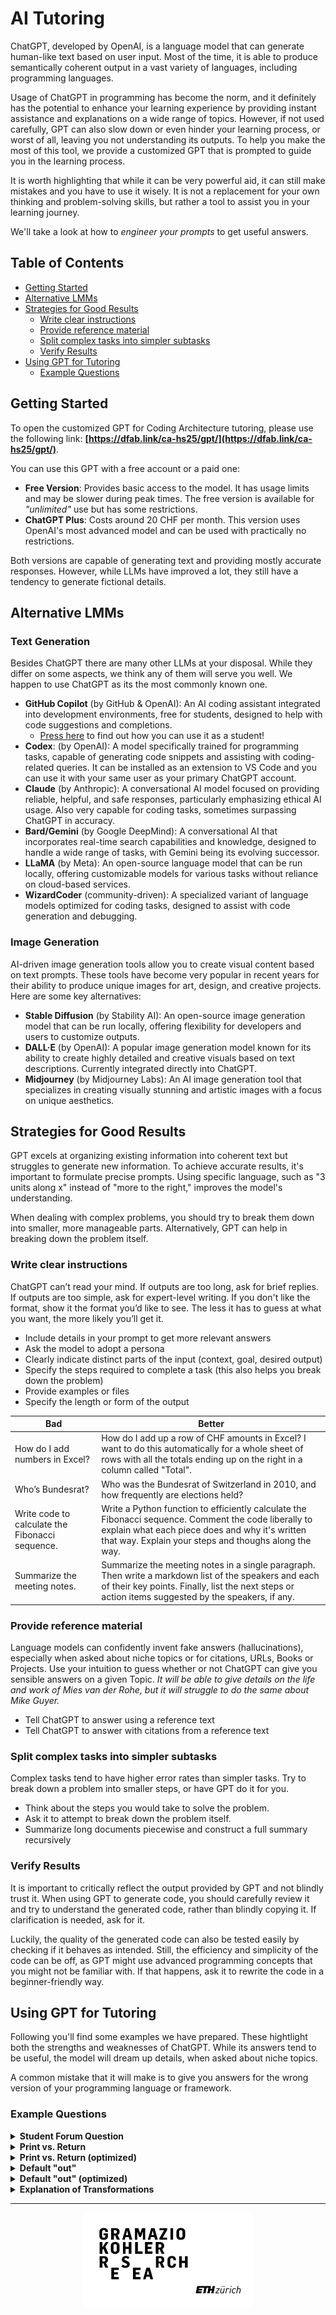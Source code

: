 # AI Tutoring

ChatGPT, developed by OpenAI, is a language model that can generate human-like text based on user input. Most of the time, it is able to produce semantically coherent output in a vast variety of languages, including programming languages.

Usage of ChatGPT in programming has become the norm, and it definitely has the potential to enhance your learning experience by providing instant assistance and explanations on a wide range of topics. However, if not used carefully, GPT can also slow down or even hinder your learning process, or worst of all, leaving you not understanding its outputs. To help you make the most of this tool, we provide a customized GPT that is prompted to guide you in the learning process.

It is worth highlighting that while it can be very powerful aid, it can still make mistakes and you have to use it wisely. It is not a replacement for your own thinking and problem-solving skills, but rather a tool to assist you in your learning journey.

We'll take a look at how to *engineer your prompts* to get useful answers.

## Table of Contents

* [Getting Started ](#getting-started)
* [Alternative LMMs](#alternative-lmms)
* [Strategies for Good Results](#strategies-for-good-results)
  + [Write clear instructions](#write-clear-instructions)
  + [Provide reference material](#provide-reference-material)
  + [Split complex tasks into simpler subtasks](#split-complex-tasks-into-simpler-subtasks)
  + [Verify Results](#verify-results)
* [Using GPT for Tutoring](#using-gpt-for-tutoring)
  + [Example Questions](#example-questions)

## Getting Started 

To open the customized GPT for Coding Architecture tutoring, please use the following link: **[https://dfab.link/ca-hs25/gpt/](https://dfab.link/ca-hs25/gpt/)**.

You can use this GPT with a free account or a paid one:

- **Free Version**: Provides basic access to the model. It has usage limits and may be slower during peak times. The free version is available for *"unlimited"* use but has some restrictions.
- **ChatGPT Plus**: Costs around 20 CHF per month. This version uses OpenAI's most advanced model and can be used with practically no restrictions.

Both versions are capable of generating text and providing mostly accurate responses. However, while LLMs have improved a lot, they still have a tendency to generate fictional details.

## Alternative LMMs

### Text Generation

Besides ChatGPT there are many other LLMs at your disposal. While they differ on some aspects, we think any of them will serve you well. We happen to use ChatGPT as its the most commonly known one. 

* **GitHub Copilot** (by GitHub & OpenAI): An AI coding assistant integrated into development environments, free for students, designed to help with code suggestions and completions.
  * [Press here](/getting-started/github-copilot/README.md) to find out how you can use it as a student!
* **Codex**: (by OpenAI): A model specifically trained for programming tasks, capable of generating code snippets and assisting with coding-related queries. It can be installed as an extension to VS Code and you can use it with your same user as your primary ChatGPT account.
* **Claude** (by Anthropic): A conversational AI model focused on providing reliable, helpful, and safe responses, particularly emphasizing ethical AI usage. Also very capable for coding tasks, sometimes surpassing ChatGPT in accuracy.
* **Bard/Gemini** (by Google DeepMind): A conversational AI that incorporates real-time search capabilities and knowledge, designed to handle a wide range of tasks, with Gemini being its evolving successor.
* **LLaMA** (by Meta): An open-source language model that can be run locally, offering customizable models for various tasks without reliance on cloud-based services.
* **WizardCoder** (community-driven): A specialized variant of language models optimized for coding tasks, designed to assist with code generation and debugging.

### Image Generation

AI-driven image generation tools allow you to create visual content based on text prompts. These tools have become very popular in recent years for their ability to produce unique images for art, design, and creative projects. Here are some key alternatives:

- **Stable Diffusion** (by Stability AI): An open-source image generation model that can be run locally, offering flexibility for developers and users to customize outputs.
- **DALL·E** (by OpenAI): A popular image generation model known for its ability to create highly detailed and creative visuals based on text descriptions. Currently integrated directly into ChatGPT.
- **Midjourney** (by Midjourney Labs): An AI image generation tool that specializes in creating visually stunning and artistic images with a focus on unique aesthetics.

## Strategies for Good Results

GPT excels at organizing existing information into coherent text but struggles to generate new information. To achieve accurate results, it's important to formulate precise prompts. Using specific language, such as "3 units along x" instead of "more to the right," improves the model's understanding.

When dealing with complex problems, you should try to break them down into smaller, more manageable parts. Alternatively, GPT can help in breaking down the problem itself.

### Write clear instructions

ChatGPT can’t read your mind. If outputs are too long, ask for brief replies. If outputs are too simple, ask for expert-level writing. If you don't like the format, show it the format you’d like to see. The less it has to guess at what you want, the more likely you’ll get it.

* Include details in your prompt to get more relevant answers
* Ask the model to adopt a persona
* Clearly indicate distinct parts of the input (context, goal, desired output)
* Specify the steps required to complete a task (this also helps you break down the problem)
* Provide examples or files
* Specify the length or form of the output

| Bad                            | Better                  |
|-----                           |--------                 |
| How do I add numbers in Excel? | How do I add up a row of CHF amounts in Excel? I want to do this automatically for a whole sheet of rows with all the totals ending up on the right in a column called "Total".                   |
| Who’s Bundesrat?              | Who was the Bundesrat of Switzerland in 2010, and how frequently are elections held?                             |
| Write code to calculate the Fibonacci sequence. | Write a Python function to efficiently calculate the Fibonacci sequence. Comment the code liberally to explain what each piece does and why it's written that way. Explain your steps and thoughs along the way.      |
| Summarize the meeting notes.  | Summarize the meeting notes in a single paragraph. Then write a markdown list of the speakers and each of their key points. Finally, list the next steps or action items suggested by the speakers, if any. |

### Provide reference material

Language models can confidently invent fake answers (hallucinations), especially when asked about niche topics or for citations, URLs, Books or Projects. Use your intuition to guess whether or not ChatGPT can give you sensible answers on a given Topic. *It will be able to give details on the life and work of Mies van der Rohe, but it will struggle to do the same about Mike Guyer.*

- Tell ChatGPT to answer using a reference text
- Tell ChatGPT to answer with citations from a reference text

### Split complex tasks into simpler subtasks

Complex tasks tend to have higher error rates than simpler tasks. Try to break down a problem into smaller steps, or have GPT do it for you.

- Think about the steps you would take to solve the problem.
- Ask it to attempt to break down the problem itself.
- Summarize long documents piecewise and construct a full summary recursively

### Verify Results

It is important to critically reflect the output provided by GPT and not blindly trust it. When using GPT to generate code, you should carefully review it and try to understand the generated code, rather than blindly copying it. If clarification is needed, ask for it.

Luckily, the quality of the generated code can also be tested easily by checking if it behaves as intended. Still, the efficiency and simplicity of the code can be off, as GPT might use advanced programming concepts that you might not be familiar with. If that happens, ask it to rewrite the code in a beginner-friendly way.

## Using GPT for Tutoring

Following you'll find some examples we have prepared. These hightlight both the strengths and weaknesses of ChatGPT. While its answers tend to be useful, the model will dream up details, when asked about niche topics.

A common mistake that it will make is to give you answers for the wrong version of your programming language or framework.

### Example Questions

<details>
  <summary><b> Student Forum Question </b></summary>

![Forum Question](./images/GPT-tutoring_prompt-5.jpg)

</details>

<details>
  <summary><b> Print vs. Return </b></summary>

![Print vs Return](./images/GPT-tutoring_prompt-7.jpg)

</details>

<details>
  <summary><b> Print vs. Return (optimized) </b></summary>

![Print vs Return 2](./images/GPT-tutoring_prompt-8.jpg)

</details>

<details>
  <summary><b> Default "out" </b></summary>

![Default "out"](./images/GPT-tutoring_prompt-9.jpg)

</details>

<details>
  <summary><b> Default "out" (optimized) </b></summary>

![Default "out" 2](./images/GPT-tutoring_prompt-10.jpg)

</details>

<details>
  <summary><b> Explanation of Transformations </b></summary>

![Transformations](./images/GPT-tutoring_prompt-11.jpg)

</details>


---

<p align="middle">
<img src="../../_static/gkr-logo.png" alt="Gramazio Kohler Research" height="150"/>
</p>